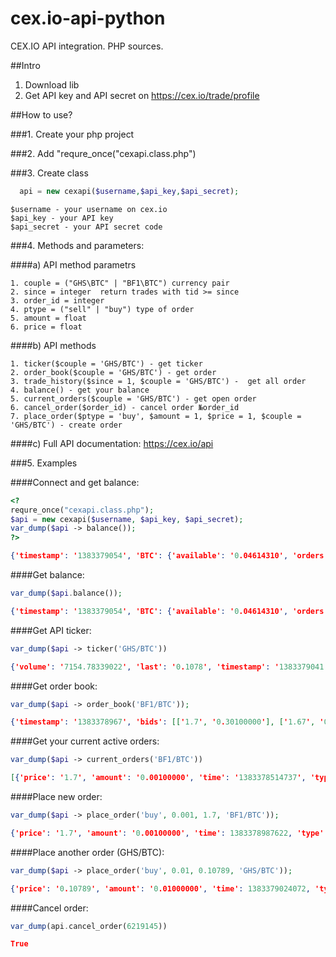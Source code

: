 cex.io-api-python
=================

CEX.IO API integration. PHP sources.

##Intro

1. Download lib
2. Get API key and API secret on https://cex.io/trade/profile

##How to use?

###1. Create your php project

###2. Add "requre_once("cexapi.class.php")

###3. Create class 
```php
  api = new cexapi($username,$api_key,$api_secret);
```
```
$username - your username on cex.io
$api_key - your API key
$api_secret - your API secret code
```
###4. Methods and parameters:

####a) API method parametrs
```
1. couple = ("GHS\BTC" | "BF1\BTC") currency pair
2. since = integer  return trades with tid >= since
3. order_id = integer 
4. ptype = ("sell" | "buy") type of order
5. amount = float 
6. price = float
```
      
####b) API methods
```
1. ticker($couple = 'GHS/BTC') - get ticker
2. order_book($couple = 'GHS/BTC') - get order
3. trade_history($since = 1, $couple = 'GHS/BTC') -  get all order
4. balance() - get your balance
5. current_orders($couple = 'GHS/BTC') - get open order
6. cancel_order($order_id) - cancel order №order_id
7. place_order($ptype = 'buy', $amount = 1, $price = 1, $couple = 'GHS/BTC') - create order
```
     
####c) Full API documentation: https://cex.io/api
    
###5. Examples

####Connect and get balance:
```php
<?
requre_once("cexapi.class.php");
$api = new cexapi($username, $api_key, $api_secret);
var_dump($api -> balance());
?>
```
```json
{'timestamp': '1383379054', 'BTC': {'available': '0.04614310', 'orders': '0.00170000'}, 'GHS': {'available': '0.02000000'}}
```

####Get balance:
```php      
var_dump($api.balance());
```
```json
{'timestamp': '1383379054', 'BTC': {'available': '0.04614310', 'orders': '0.00170000'}, 'GHS': {'available': '0.02000000'}}
```

####Get API ticker:
```php
var_dump($api -> ticker('GHS/BTC'))
```
```json
{'volume': '7154.78339022', 'last': '0.1078', 'timestamp': '1383379041', 'bid': '0.10778', 'high': '0.10799999', 'low': '0.10670076', 'ask': '0.10780000000000001'}
```

####Get order book:
```php
var_dump($api -> order_book('BF1/BTC'));
```
```json
{'timestamp': '1383378967', 'bids': [['1.7', '0.30100000'], ['1.67', '0.00011000'], ['0.8', '0.02070000'], ['0.1002', '0.27748002'], ['0.1', '0.10000000'], ['0.011', '0.30500000'], ['0.009', '1.00000000'], ['0.00171', '0.00100000'], ['0.0012', '1.00000000'], ['0.00116819', '0.50000000'], ['0.001002', '33.00000000'], ['0.001001', '53.00000000'], ['0.001', '3.00000000'], ['0.00097626', '36.00000000'], ['0.0006', '85.00000000'], ['0.00058409', '0.50000000'], ['0.0004889', '0.06823960'], ['0.0003', '1.00000000'], ['0.00029204', '0.90000000'], ['0.0001', '101.00000000']], 'asks': []}
```

####Get your current active orders:
```php
var_dump($api -> current_orders('BF1/BTC'))
```
```json
[{'price': '1.7', 'amount': '0.00100000', 'time': '1383378514737', 'type': 'buy', 'id': '6219104', 'pending': '0.00100000'}]
```

####Place new order:
```php
var_dump($api -> place_order('buy', 0.001, 1.7, 'BF1/BTC'));
```
```json
{'price': '1.7', 'amount': '0.00100000', 'time': 1383378987622, 'type': 'buy', 'id': '6219145', 'pending': '0.00100000'}
```

####Place another order (GHS/BTC):
```php
var_dump($api -> place_order('buy', 0.01, 0.10789, 'GHS/BTC'));
```
```json
{'price': '0.10789', 'amount': '0.01000000', 'time': 1383379024072, 'type': 'buy', 'id': '6219150', 'pending': '0.00000000'}
```

####Cancel order:
```php
var_dump(api.cancel_order(6219145))
```
```json
True
```

